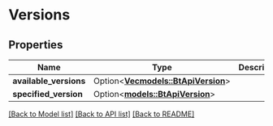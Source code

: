 # Versions

## Properties

Name | Type | Description | Notes
------------ | ------------- | ------------- | -------------
**available_versions** | Option<[**Vec<models::BtApiVersion>**](BTApiVersion.md)> |  | [optional]
**specified_version** | Option<[**models::BtApiVersion**](BTApiVersion.md)> |  | [optional]

[[Back to Model list]](../README.md#documentation-for-models) [[Back to API list]](../README.md#documentation-for-api-endpoints) [[Back to README]](../README.md)



